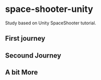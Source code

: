 # space-shooter-unity
Study based on Unity SpaceShooter tutorial.


## First journey

## Secound Journey

## A bit More